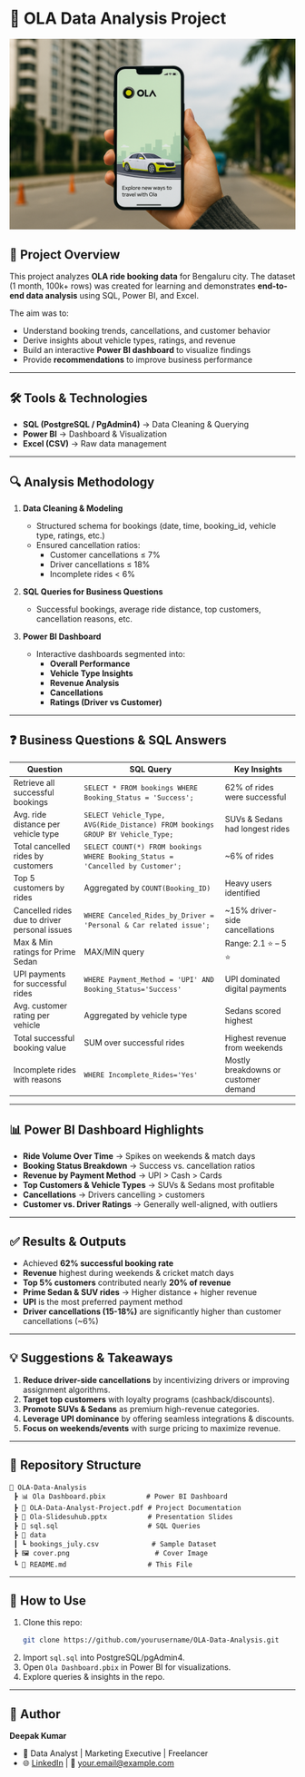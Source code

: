 # 🚖 OLA Data Analysis Project  

![Cover](cover.png)

## 📌 Project Overview  
This project analyzes **OLA ride booking data** for Bengaluru city. The dataset (1 month, 100k+ rows) was created for learning and demonstrates **end-to-end data analysis** using SQL, Power BI, and Excel.  

The aim was to:  
- Understand booking trends, cancellations, and customer behavior  
- Derive insights about vehicle types, ratings, and revenue  
- Build an interactive **Power BI dashboard** to visualize findings  
- Provide **recommendations** to improve business performance  

---

## 🛠️ Tools & Technologies  
- **SQL (PostgreSQL / PgAdmin4)** → Data Cleaning & Querying  
- **Power BI** → Dashboard & Visualization  
- **Excel (CSV)** → Raw data management  

---

## 🔍 Analysis Methodology  
1. **Data Cleaning & Modeling**  
   - Structured schema for bookings (date, time, booking_id, vehicle type, ratings, etc.)  
   - Ensured cancellation ratios:  
     - Customer cancellations ≤ 7%  
     - Driver cancellations ≤ 18%  
     - Incomplete rides < 6%  

2. **SQL Queries for Business Questions**  
   - Successful bookings, average ride distance, top customers, cancellation reasons, etc.  

3. **Power BI Dashboard**  
   - Interactive dashboards segmented into:  
     - **Overall Performance**  
     - **Vehicle Type Insights**  
     - **Revenue Analysis**  
     - **Cancellations**  
     - **Ratings (Driver vs Customer)**  

---

## ❓ Business Questions & SQL Answers  

| Question | SQL Query | Key Insights |
|----------|-----------|--------------|
| Retrieve all successful bookings | `SELECT * FROM bookings WHERE Booking_Status = 'Success';` | 62% of rides were successful |
| Avg. ride distance per vehicle type | `SELECT Vehicle_Type, AVG(Ride_Distance) FROM bookings GROUP BY Vehicle_Type;` | SUVs & Sedans had longest rides |
| Total cancelled rides by customers | `SELECT COUNT(*) FROM bookings WHERE Booking_Status = 'Cancelled by Customer';` | ~6% of rides |
| Top 5 customers by rides | Aggregated by `COUNT(Booking_ID)` | Heavy users identified |
| Cancelled rides due to driver personal issues | `WHERE Canceled_Rides_by_Driver = 'Personal & Car related issue';` | ~15% driver-side cancellations |
| Max & Min ratings for Prime Sedan | MAX/MIN query | Range: 2.1 ⭐ – 5 ⭐ |
| UPI payments for successful rides | `WHERE Payment_Method = 'UPI' AND Booking_Status='Success'` | UPI dominated digital payments |
| Avg. customer rating per vehicle | Aggregated by vehicle type | Sedans scored highest |
| Total successful booking value | SUM over successful rides | Highest revenue from weekends |
| Incomplete rides with reasons | `WHERE Incomplete_Rides='Yes'` | Mostly breakdowns or customer demand |

---

## 📊 Power BI Dashboard Highlights  
- **Ride Volume Over Time** → Spikes on weekends & match days  
- **Booking Status Breakdown** → Success vs. cancellation ratios  
- **Revenue by Payment Method** → UPI > Cash > Cards  
- **Top Customers & Vehicle Types** → SUVs & Sedans most profitable  
- **Cancellations** → Drivers cancelling > customers  
- **Customer vs. Driver Ratings** → Generally well-aligned, with outliers  

---

## ✅ Results & Outputs  
- Achieved **62% successful booking rate**  
- **Revenue** highest during weekends & cricket match days  
- **Top 5% customers** contributed nearly **20% of revenue**  
- **Prime Sedan & SUV rides** → Higher distance + higher revenue  
- **UPI** is the most preferred payment method  
- **Driver cancellations (15-18%)** are significantly higher than customer cancellations (~6%)  

---

## 💡 Suggestions & Takeaways  
1. **Reduce driver-side cancellations** by incentivizing drivers or improving assignment algorithms.  
2. **Target top customers** with loyalty programs (cashback/discounts).  
3. **Promote SUVs & Sedans** as premium high-revenue categories.  
4. **Leverage UPI dominance** by offering seamless integrations & discounts.  
5. **Focus on weekends/events** with surge pricing to maximize revenue.  

---

## 📂 Repository Structure  
```
📁 OLA-Data-Analysis
 ┣ 📊 Ola Dashboard.pbix          # Power BI Dashboard
 ┣ 📑 OLA-Data-Analyst-Project.pdf # Project Documentation
 ┣ 📑 Ola-Slidesuhub.pptx          # Presentation Slides
 ┣ 📜 sql.sql                      # SQL Queries
 ┣ 📂 data
 ┃ ┗ bookings_july.csv             # Sample Dataset
 ┣ 🖼 cover.png                     # Cover Image
 ┗ 📄 README.md                    # This File
```

---

## 🚀 How to Use  
1. Clone this repo:  
   ```bash
   git clone https://github.com/yourusername/OLA-Data-Analysis.git
   ```
2. Import `sql.sql` into PostgreSQL/pgAdmin4.  
3. Open `Ola Dashboard.pbix` in Power BI for visualizations.  
4. Explore queries & insights in the repo.  

---

## 👤 Author  
**Deepak Kumar**  
- 💼 Data Analyst | Marketing Executive | Freelancer  
- 🌐 [LinkedIn](#) | 📧 your.email@example.com  
